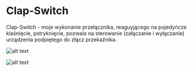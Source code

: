 # Clap-Switch
Clap-Switch - moje wykonanie przełącznika, reaguyjącego na pojedyńcze klaśnięcie, pstryknięcie, pozwala na sterowanie (załączanie i wyłączanie) urządzenia podpiętego do złącz przekaźnika.

![alt text](https://lh3.googleusercontent.com/1AtIMEQ8bIqeG_Jk4ZyHN-8TF7P3U9xOaCfHF3JXiuV5xaI4LUMjDtZ1wW_5CGbUFvje4SIEIPQVLG9fnGtcgCycjqOVaBNyLRkvAU-T_YnoXXmhGLGm2TE0oyZFuPLolA7Bi9TXsf2ZD4aogkiHbyMLSwS0h_K-YYLFJX46t-o7sg4UESbBaeaf4ZBKOWjgpbY2NVnA9CIisTyyn2A32aAvMTjcSsrgbOIhiGnwuegNpcS7vkCrT-1SQIGqUWm4Mr2Bc7dKimE0zEo-baN6QR_NafPbX5QyHJVj_qA_GXrUfTDvRGh9dUSsCFxZ1N7HgJnA8HplIbPe_sgHQbEcum5tcoByDvmvq1vgFBw0izQQgCPyKkJXso0YSKvb3_Dpcavy1ocvEKJwsalbwIlwZ55KrP4VyGLD1C1bCofiUY9Qqp9FgkKf_dhaNMDhd3HvwQhrX2cenfufZHK_saCTU4IUn8vutJkEBDjnTEMTnfJMtnGUGsAXL7cYNj88LeYgm6IZNSu0U5nGT-N6C3Xud3l4rIx8MS-Gfr9gkTr9Usqi1wymsjz9po5gtQHqybwOjP2hzMMhzUvVZt4i920wVDpQ1D0J6luJPPDtrZhcjZF5AHsFESusqqpyObkCZvpH0lR8ZLQzwHEeEQSaHeybQI84Mb3jUGxvTkRcIQsaSzVYRTvFheC4KaZ0dDNT_JE=w1238-h533-no?authuser=0)

![alt text](https://lh3.googleusercontent.com/v6HL7kEzQeo5fLAejW3hscyHa7uE4oBUgk3rwDFtDglN5N8itatBwvS9jeXHbdloyQEhwsICXgagnsESSVkkoAvVuS7z09uyqHxD4OBttu_qCvq5_m2XdT6wcg_NyS9-X0yd-i1714JFXpu4JE51iJTtRsMya7Znm8Qy8kCiugy3OuLDYxvMb-P-rdaPNJS45DovXqa3h2O49qdcp5Jw8axi-k8sC2MyAOjJDBEYc9_stlxZWdb54kcyiM717td_pFV6idBmQWkGspGo6gG12EGuCuqNd71LabK_V3cUMlZqh97BQR4MNaozFaNtiETWMHZEs7aVP29JJiWxotLAFcCQaEX7U-bCot8kp2edHEjbueLOTVbaCh1YhQFd7BbGT5D2o2TT5pDbpuPXCkXOjS6h-YW2q5o_H9ZzUkTVFdYbLGOSHIYJz30wAX342VsMrFbYB2mdXd4CMRmrY0RB61z2ktoPOaKA60jqX5N9UTTD-3ygaDpwOzv4Lx_Zcx_Rafdp011rTsr42EjAS6csvOvOekcMg_MHJG0hr3Ji8esj9yvfydx62SVTiQHWiAiW7ZCspTCkgauveIPttaspg0EtSqDXbobcDmBcibmmyp6dnFxs243Y_nJFbB2T-Fx-1FlDcN1wHzWLCPQWVf_d1Lem91tx0x7i7oewwk9c6HpkwTPui_pDT4fqxjVP1tE4Blstc1Ek=s1238-w1238-h574-no?authuser=0)
